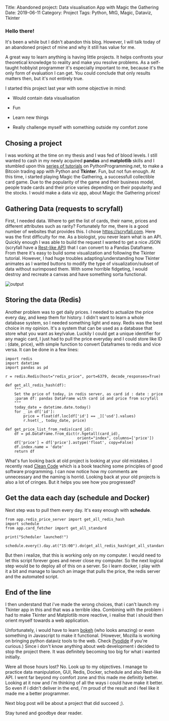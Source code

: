 Title: Abandoned project: Data visualisation App with Magic the Gathering
Date: 2019-06-11
Category: Project
Tags: Python, MtG, Magic, Dataviz, Tkinter

### Hello there!

It's been a while but I didn't abandon this blog. However, I will talk today of an abandoned project of mine and why it still has value for me.

A great way to learn anything is having little projects. It helps confronts your theoretical knowledge to reality and make you resolve problems. 
As a self-taught hobbyist programmer it's especially important to me, because it's the only form of evaluation I can get. You could conclude that 
only results matters then, but it's not entirely true.

I started this project last year with some objective in mind: 

* Would contain data visualisation

* Fun

* Learn new things

* Really challenge myself with something outside my comfort zone

## Chosing a project

I was working at the time on my thesis and I was fed of blood levels. I still wanted to cash in my newly acquired **pandas** and **matplotlib** skills and I stumbled 
upon this [series of tutorials](https://pythonprogramming.net/tkinter-depth-tutorial-making-actual-program/) on PythonProgramming.net, to make a Bitcoin 
trading app with Python and **Tkinter**. Fun, but not fun enough. At this time, i started 
playing Magic the Gathering, a successfull collectible card game. Due to the popularity of the game and their business model, people trade cards and their price varies
depending on their popularity and the stocks. I would make a data viz app, about Magic the Gathering prices!

## Gathering Data (requests to scryfall)

First, I needed data. Where to get the list of cards, their name, prices and different attributes such as rarity? Fortunately for me, there is a 
good number of websites that provides this. I chose https://scryfall.com. Here was the first difficulty for me. As a biologist, you never learn what is an API. 
Quickly enough I was able to build the request I wanted to get a nice JSON (scryfall have a [Rest-like API](https://scryfall.com/docs/api)) 
that I can convert to a Pandas Dataframe. From there it's easy to build some visualization and following the Tkinter tutorial. However, I had huge troubles 
adapting/understanding how Tkinter animates as I wanted buttons to modify the type of 
visualization/subset of data without surimposed them. With some horrible fidgeting, I would destroy and recreate a canvas and have something sorta functional. 


![output]({filename}/image/magic_exemple_app.png)

## Storing the data (Redis)
Another problem was to get daily prices. I needed to actualize the price every day, and keep them for history. I didn't want to learn a whole 
database system, so I needed something light and easy. Redis was the best choice in my opinion. It's a system that can be used as a database that 
store what you want as key/value. Luckily I could get a unique identifier for any magic card, I just had to pull the price everyday and I could store 
like ID : (date, price), with simple function to convert Dataframes to redis and vice versa. It can be done in a few lines: 

~~~~
import redis
import datetime
import pandas as pd

r = redis.Redis(host="redis_price", port=6379, decode_responses=True)

def get_all_redis_hash(df):
    """
    Set the price of today, in redis server, as card id : date : price
    :param df: pandas DataFrame with card id and price from scryfall
    """
    today_date = datetime.date.today()
    for _ in df['id']:
        price = float(df.loc[df['id'] == _]['usd'].values)
        r.hset(_, today_date, price)

def get_price_list_from_redis(card_id):
    df = pd.DataFrame.from_dict(r.hgetall(card_id),
                                orient="index", columns=['price'])
    df['price'] = df['price'].astype('float', copy=False)
    df.index.name = 'date'
    return df
~~~~

What's fun looking back at old project is looking at your old mistakes. I recently read [Clean Code](https://www.amazon.co.uk/Clean-Code-Handbook-Software-Craftsmanship/dp/0132350882) 
which is a book teaching some principles of good software programming. I can now notice how my comments are unnecessary and the naming is horrid. 
Looking back at your old projects is also a lot of cringes. But it helps you see how you progressed? 

## Get the data each day (schedule and Docker)

Next step was to pull them every day. It's easy enough with **schedule**.

~~~~
from app.redis_price_server import get_all_redis_hash
import schedule
from app.card_fetcher import get_all_standard

print("Scheduler launched!")

schedule.every().day.at("15:00").do(get_all_redis_hash(get_all_standard())
~~~~

But then i realize, that this is working only on my computer. I would need to let this script forever goes and never close my computer. 
So the next logical step would be to deploy all of this on a server. So i learn docker, i play with it a bit and manage to launch an image 
that pulls the price, the redis server and the automated script. 

## End of the line 

I then understand that i've made the wrong choices, that i can't launch my Tkinter app in this and that was a terrible idea. 
Combining with the problem i had to make Tkinter and Matplotlib more reactive, i realise that i should then orient 
myself towards a web application. 

Unfortunately, i would have to learn [bokeh](https://bokeh.pydata.org/en/latest/) (who looks amazing) or 
even something in Javascript to make it functional. (However, Mozilla is working on bringing python dataviz tools to the web. Check [Pyodide](https://hacks.mozilla.org/2019/04/pyodide-bringing-the-scientific-python-stack-to-the-browser/)
if you're curious.) Since i don't know anything about web development i decided to stop the project there. It was definitely becoming too big
for what i wanted initially. 

Were all those hours lost? No. Look up to my objectives. I manage to practice data manipulation, GUI, Redis, Docker, schedule and also Rest-like API.
I went far beyond my comfort zone and this made me definitly better. Looking at it now and i'm thinking of all the ways i could have make it better.
So even if i didn't deliver in the end, i'm proud of the result and i feel like it made me a better programmer.

Next blog post will be about a project that did succeed ;). 

Stay tuned and goodbye dear reader.

